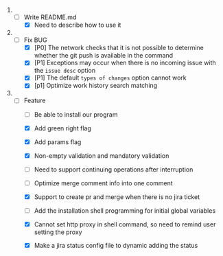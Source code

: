 1. - [ ] Write README.md
     - [x] Need to describe how to use it
2. - [ ] Fix BUG
     - [x] [P0] The network checks that it is not possible to determine whether the git push is available in the command
     - [x] [P1] Exceptions may occur when there is no incoming issue with the `issue desc` option
     - [x] [P1] The default `types of changes` option cannot work
     - [x] [p1] Optimize work history search matching
3. - [ ] Feature
     - [ ] Be able to install our program
     - [x] Add green right flag
     - [x] Add params flag
     - [x] Non-empty validation and mandatory validation
     - [ ] Need to support continuing operations after interruption
     - [ ] Optimize merge comment info into one comment
     - [x] Support to create pr and merge when there is no jira ticket
     - [ ] Add the installation shell programming for initial global variables
     - [x] Cannot set http proxy in shell command, so need to remind user setting the proxy
     - [x] Make a jira status config file to dynamic adding the status

